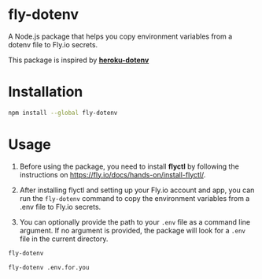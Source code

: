 # fly-dotenv
A Node.js package that helps you copy environment variables from a dotenv file to Fly.io secrets.

This package is inspired by [**heroku-dotenv**](https://www.npmjs.com/package/heroku-dotenv)

# Installation
```bash
npm install --global fly-dotenv
```

# Usage

1. Before using the package, you need to install **flyctl** by following the instructions on https://fly.io/docs/hands-on/install-flyctl/. 

2. After installing flyctl and setting up your Fly.io account and app, you can run the `fly-dotenv` command to copy the environment variables from a .env file to Fly.io secrets.

3. You can optionally provide the path to your `.env` file as a command line argument. If no argument is provided, the package will look for a `.env` file in the current directory.
```bash
fly-dotenv
```
```bash
fly-dotenv .env.for.you
```
